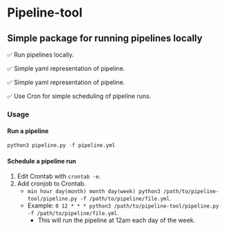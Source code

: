 
# Pipeline-tool

## Simple package for running pipelines locally

:white_check_mark: Run pipelines locally.

:white_check_mark: Simple yaml representation of pipeline.

:white_check_mark: Simple yaml representation of pipeline.

:white_check_mark: Use Cron for simple scheduling of pipeline runs.

### Usage

#### Run a pipeline

```python
python3 pipeline.py -f pipeline.yml
```

#### Schedule a pipeline run

1. Edit Crontab with `crontab -e`.
2. Add cronjob to Crontab.
   - `min hour day(month) month day(week) python3 /path/to/pipeline-tool/pipeline.py -f /path/to/pipeline/file.yml`.
   - Example: `0 12 * * * python3 /path/to/pipeline-tool/pipeline.py -f /path/to/pipeline/file.yml`.
        - This will run the pipeline at 12am each day of the week.
